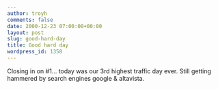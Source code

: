 ```yaml
---
author: troyh
comments: false
date: 2000-12-23 07:00:00+00:00
layout: post
slug: good-hard-day
title: Good hard day
wordpress_id: 1358
---
```


Closing in on #1... today was our 3rd highest traffic day ever. Still getting hammered by search engines google & altavista.
